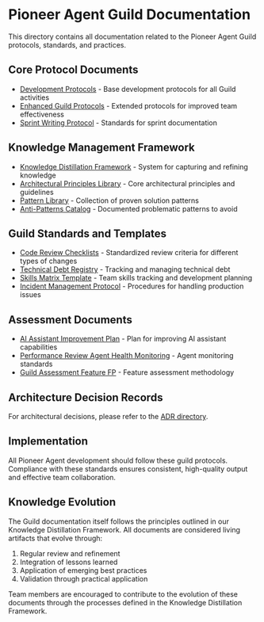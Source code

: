# Pioneer Agent Guild Documentation

This directory contains all documentation related to the Pioneer Agent Guild protocols, standards, and practices.

## Core Protocol Documents

- [Development Protocols](./development-protocols.md) - Base development protocols for all Guild activities
- [Enhanced Guild Protocols](./enhanced-guild-protocols.md) - Extended protocols for improved team effectiveness
- [Sprint Writing Protocol](./sprint-writing-protocol.md) - Standards for sprint documentation

## Knowledge Management Framework

- [Knowledge Distillation Framework](./knowledge-distillation-framework.md) - System for capturing and refining knowledge
- [Architectural Principles Library](./architectural-principles-library.md) - Core architectural principles and guidelines
- [Pattern Library](./pattern-library/README.md) - Collection of proven solution patterns
- [Anti-Patterns Catalog](./anti-patterns-catalog.md) - Documented problematic patterns to avoid

## Guild Standards and Templates

- [Code Review Checklists](./code-review-checklists.md) - Standardized review criteria for different types of changes
- [Technical Debt Registry](./technical-debt-registry.md) - Tracking and managing technical debt
- [Skills Matrix Template](./skills-matrix-template.md) - Team skills tracking and development planning
- [Incident Management Protocol](./incident-management-protocol.md) - Procedures for handling production issues

## Assessment Documents

- [AI Assistant Improvement Plan](./ai-assistant-improvement-plan.md) - Plan for improving AI assistant capabilities
- [Performance Review Agent Health Monitoring](./performance-review-agent-health-monitoring.md) - Agent monitoring standards
- [Guild Assessment Feature FP](./guild-assessment-feature-fp.md) - Feature assessment methodology

## Architecture Decision Records

For architectural decisions, please refer to the [ADR directory](./adr/README.md).

## Implementation

All Pioneer Agent development should follow these guild protocols. Compliance with these standards ensures consistent, high-quality output and effective team collaboration.

## Knowledge Evolution

The Guild documentation itself follows the principles outlined in our Knowledge Distillation Framework. All documents are considered living artifacts that evolve through:

1. Regular review and refinement
2. Integration of lessons learned
3. Application of emerging best practices
4. Validation through practical application

Team members are encouraged to contribute to the evolution of these documents through the processes defined in the Knowledge Distillation Framework. 